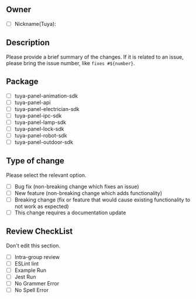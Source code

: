 ## Owner

- [ ] Nickname(Tuya): 

## Description

Please provide a brief summary of the changes. If it is related to an issue, please bring the issue number, like `fixes #${number}`.

## Package

- [ ] tuya-panel-animation-sdk
- [ ] tuya-panel-api
- [ ] tuya-panel-electrician-sdk
- [ ] tuya-panel-ipc-sdk
- [ ] tuya-panel-lamp-sdk
- [ ] tuya-panel-lock-sdk
- [ ] tuya-panel-robot-sdk
- [ ] tuya-panel-outdoor-sdk

## Type of change

Please select the relevant option.

- [ ] Bug fix (non-breaking change which fixes an issue)
- [ ] New feature (non-breaking change which adds functionality)
- [ ] Breaking change (fix or feature that would cause existing functionality to not work as expected)
- [ ] This change requires a documentation update

## Review CheckList

Don't edit this section.

- [ ] Intra-group review
- [ ] ESLint lint
- [ ] Example Run
- [ ] Jest Run
- [ ] No Grammer Error
- [ ] No Spell Error
